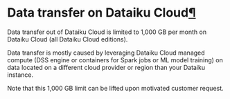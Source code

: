 Data transfer on Dataiku Cloud[¶](#data-transfer-on-dataiku-cloud "Permalink to this heading")
==============================================================================================


Data transfer out of Dataiku Cloud is limited to 1,000 GB per month on Dataiku Cloud (all Dataiku Cloud editions).


Data transfer is mostly caused by leveraging Dataiku Cloud managed compute (DSS engine or containers for Spark jobs or ML model training) on data located on a different cloud provider or region than your Dataiku instance.


Note that this 1,000 GB limit can be lifted upon motivated customer request.